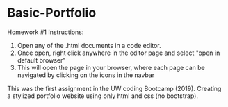 # Basic-Portfolio
Homework #1
  Instructions:
  1) Open any of the .html documents in a code editor.
  2) Once open, right click anywhere in the editor page and select "open in default browser"
  3) This will open the page in your browser, where each page can be navigated by clicking on the icons in the navbar

  This was the first assignment in the UW coding Bootcamp (2019). Creating a stylized portfolio website using only html and css (no bootstrap).
